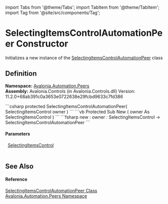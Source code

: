 import Tabs from '@theme/Tabs'; 
import TabItem from '@theme/TabItem'; 
import Tag from '@site/src/components/Tag'; 

# SelectingItemsControlAutomationPeer Constructor


Initializes a new instance of the <a href="T_Avalonia_Automation_Peers_SelectingItemsControlAutomationPeer">SelectingItemsControlAutomationPeer</a> class



## Definition
**Namespace:** <a href="N_Avalonia_Automation_Peers">Avalonia.Automation.Peers</a>  
**Assembly:** Avalonia.Controls (in Avalonia.Controls.dll) Version: 11.2.0+68ab391c0a3653e0722638e29fcbd9633c7fd386

<Tabs groupId="api-code-preview">
<TabItem value="csharp" label="C#">
```csharp
protected SelectingItemsControlAutomationPeer(
	SelectingItemsControl owner
)
```
</TabItem>
<TabItem value="vb" label="VB">
```vb
Protected Sub New ( 
	owner As SelectingItemsControl
)
```
</TabItem>
<TabItem value="fsharp" label="F#">
```fsharp
new : 
        owner : SelectingItemsControl -> SelectingItemsControlAutomationPeer
```
</TabItem>
</Tabs>



#### Parameters
<dl><dt>  <a href="T_Avalonia_Controls_Primitives_SelectingItemsControl">SelectingItemsControl</a></dt><dd> </dd></dl>

## See Also


#### Reference
<a href="T_Avalonia_Automation_Peers_SelectingItemsControlAutomationPeer">SelectingItemsControlAutomationPeer Class</a>  
<a href="N_Avalonia_Automation_Peers">Avalonia.Automation.Peers Namespace</a>  
